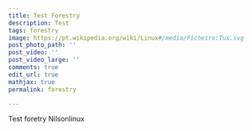 ```yaml
---
title: Test Forestry
description: Test
tags: forestry
image: https://pt.wikipedia.org/wiki/Linux#/media/Ficheiro:Tux.svg
post_photo_path: ''
post_video: ''
post_video_large: ''
comments: true
edit_url: true
mathjax: true
permalink: forestry

---
```

Test foretry Nilsonlinux